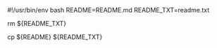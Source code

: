 #!/usr/bin/env bash
README=README.md
README_TXT=readme.txt

rm ${README_TXT}

cp ${README} ${README_TXT}